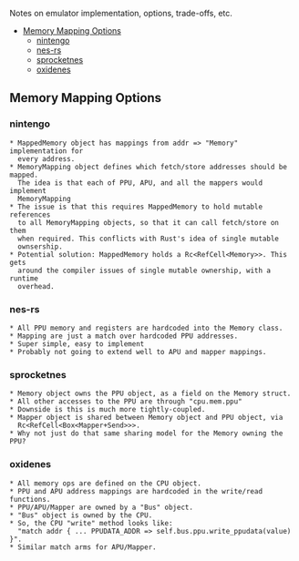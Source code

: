 Notes on emulator implementation, options, trade-offs, etc.

<!-- TOC -->

- [Memory Mapping Options](#memory-mapping-options)
  - [nintengo](#nintengo)
  - [nes-rs](#nes-rs)
  - [sprocketnes](#sprocketnes)
  - [oxidenes](#oxidenes)

<!-- /TOC -->

## Memory Mapping Options

### nintengo

    * MappedMemory object has mappings from addr => "Memory" implementation for
      every address.
    * MemoryMapping object defines which fetch/store addresses should be mapped.
      The idea is that each of PPU, APU, and all the mappers would implement
      MemoryMapping
    * The issue is that this requires MappedMemory to hold mutable references
      to all MemoryMapping objects, so that it can call fetch/store on them
      when required. This conflicts with Rust's idea of single mutable
      ownsership.
    * Potential solution: MappedMemory holds a Rc<RefCell<Memory>>. This gets
      around the compiler issues of single mutable ownership, with a runtime
      overhead.

### nes-rs

    * All PPU memory and registers are hardcoded into the Memory class.
    * Mapping are just a match over hardcoded PPU addresses.
    * Super simple, easy to implement
    * Probably not going to extend well to APU and mapper mappings.

### sprocketnes

    * Memory object owns the PPU object, as a field on the Memory struct.
    * All other accesses to the PPU are through "cpu.mem.ppu"
    * Downside is this is much more tightly-coupled.
    * Mapper object is shared between Memory object and PPU object, via
      Rc<RefCell<Box<Mapper+Send>>>.
    * Why not just do that same sharing model for the Memory owning the PPU?

### oxidenes

    * All memory ops are defined on the CPU object.
    * PPU and APU address mappings are hardcoded in the write/read functions.
    * PPU/APU/Mapper are owned by a "Bus" object.
    * "Bus" object is owned by the CPU.
    * So, the CPU "write" method looks like:
      "match addr { ... PPUDATA_ADDR => self.bus.ppu.write_ppudata(value) }".
    * Similar match arms for APU/Mapper.
